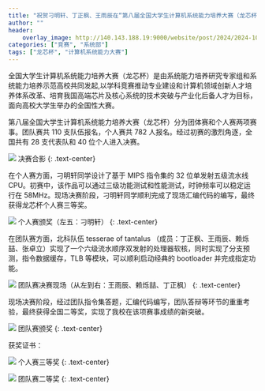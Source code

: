 ```yaml
---
title: "祝贺刁明轩、丁正枫、王雨辰在“第八届全国大学生计算机系统能力培养大赛（龙芯杯）”取得佳绩"
author: ""
header:
    overlay_image: http://140.143.188.19:9000/website/post/2024/2024-10-02-lxb/header.jpg
categories: ["竞赛", "系统部"]
tags: ["龙芯杯", "计算机系统能力大赛"]
---
```


全国大学生计算机系统能力培养大赛（龙芯杯）是由系统能力培养研究专家组和系统能力培养示范高校共同发起,以学科竞赛推动专业建设和计算机领域创新人才培养体系改革、培育我国高端芯片及核心系统的技术突破与产业化后备人才为目标，面向高校大学生举办的全国性大赛。

第八届全国大学生计算机系统能力培养大赛（龙芯杯）分为团体赛和个人赛两项赛事。团队赛共 110 支队伍报名，个人赛共 782 人报名。经过初赛的激烈角逐，全国共有 28 支代表队和 40 位个人进入决赛。

![](http://140.143.188.19:9000/website/post/2024/2024-10-02-lxb/01.jpg)
决赛合影
{: .text-center}

在个人赛方面，刁明轩同学设计了基于 MIPS 指令集的 32 位单发射五级流水线 CPU。初赛中，该作品可以通过三级功能测试和性能测试，时钟频率可以稳定运行在 58MHz。现场决赛阶段，刁明轩同学顺利完成了现场汇编代码的编写，最终获得龙芯杯个人赛三等奖。

![](http://140.143.188.19:9000/website/post/2024/2024-10-02-lxb/02.jpg)
个人赛颁奖（左五：刁明轩）
{: .text-center}

在团队赛方面，北科队伍 tesserae of tantalus （成员：丁正枫、王雨辰、赖烁喆、张卓立）实现了一个六级流水顺序双发射的处理器软核，同时实现了分支预测，指令数据缓存，TLB 等模块，可以顺利启动经典的 bootloader 并完成指定功能。

![](http://140.143.188.19:9000/website/post/2024/2024-10-02-lxb/03.jpg)
团队赛决赛现场（从左到右：王雨辰、赖烁喆、丁正枫）
{: .text-center}

现场决赛阶段，经过团队指令集答题，汇编代码编写，团队答辩等环节的重重考验，最终获得全国二等奖，实现了我校在该项赛事成绩的新突破。

![](http://140.143.188.19:9000/website/post/2024/2024-10-02-lxb/04.jpg)
团队赛颁奖
{: .text-center}

获奖证书：

![](http://140.143.188.19:9000/website/post/2024/2024-10-02-lxb/certificate1.jpg)
个人赛三等奖
{: .text-center}

![](http://140.143.188.19:9000/website/post/2024/2024-10-02-lxb/certificate2.jpg)
团队赛二等奖
{: .text-center}
